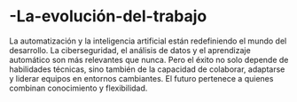 # -La-evolución-del-trabajo
La automatización y la inteligencia artificial están redefiniendo el mundo del desarrollo. La ciberseguridad, el análisis de datos y el aprendizaje automático son más relevantes que nunca. Pero el éxito no solo depende de habilidades técnicas, sino también de la capacidad de colaborar, adaptarse y liderar equipos en entornos cambiantes. El futuro pertenece a quienes combinan conocimiento y flexibilidad.
